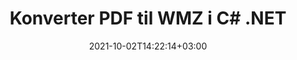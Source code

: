 ---
############################# Static ############################
layout: "autogen-gist"
date: 2021-10-02T14:22:14+03:00
draft: false
path: "da/total/net/conversion/pdf-to-wmz/"
other_out_formats: "DOC DOCX DOCM DOT DOTX DOTM TXT RTF HTML HTM MHTML MHT XLS XLSX XLSM XLSB XLT XLTX XLTM XLAM CSV TSV DIF SXC FODS PPT PPTX PPTM PPS PPSX PPSM POT POTX POTM ODT OTT OTP ODP ODS EMZ WMZ SVG SVGZ XPS TEX DCM WMF EMF BMP PNG GIF JPEG TIFF ICO WEBP JP2 TGA PSB PSD EPUB MD DICOM FODP JPG"
ad_headline: "Konverter PDF til WMZ | .NET"
ad_description: "Mest nøjagtige PDF til WMZ dokumentkonverteringsløsning til dine .NET-applikationer."

############################# Head ############################
head_title: "Konverter PDF til WMZ i C# .NET – Hurtig PDF-konvertering"
head_description: "Hurtig og sikker konvertering fra PDF til WMZ i .NET & Mono rammer – Konverter PDF til WMZ og 100+ andre filformater i enhver type C#, VB.NET, ASP.NET & .NET Core applikation."

############################# Header ############################
title: "Konverter PDF til WMZ i C# .NET"
description: "Konverter PDF til WMZ i C# .NET-applikationer ved hjælp af fleksible dokumentkonverteringsfunktioner for at tilpasse udseendet af det konverterede dokumentformat. Konverter nøjagtigt fra PDF-filer til tekstbehandlingsdokument, Excel-regneark, PowerPoint-præsentation, Photoshop, e-bog, web- og billedfilformater. Konverter hele dokumentet eller vælg bestemte sider i PDF-filen baseret på de selektive sidetal eller sideintervaller og konverter nemt til en lang række understøttede dokumentformater."

############################# SubMenu ############################
submenu:
    enable: false

############################# Content ############################
content:
    enable: true
    block:
    - title_left: "Sådan konverteres PDF til WMZ i C# .NET"
      content_left: |
          Følg disse enkle trin for PDF til WMZ konvertering i .NET. Se det konverterede dokument, som det er, eller gengiv og vis det som HTML uden brug af ekstern software.

          -   Opret **Converter**-objekt for at konvertere PDF-dokument
          -   Indstil konverteringsindstillingerne for WMZ-format
          -   Kald **Convert**-metoden for **Converter**-klasseinstansen til konvertering til WMZ
          -   Indstil indstillinger for HTML-fremviser
          -   Opret **Viewer**-objekt for at se det konverterede dokument som HTML
          
      title_right: "Downloads og installationsvejledning"
      content_right: |
          Du har brug for `GroupDocs.Conversion` og `GroupDocs.Viewer` navnerum for at konvertere PDF-filer til en lang række billeder og dokumenttyper såsom Microsoft Office (Word, Excel, PowerPoint, Project, Outlook), OpenDocument, HTML og CAD-diagrammer. Udforsk andre [.NET API'er til Office-dokumenter](https://products.conholdate.com/total/net/), som tilbydes af Conholdate.Total.
          
          Hent de respektive monteringsfiler fra [Hent](https://downloads.conholdate.com/total/net) eller hent hele pakken fra [NuGet](https://www.nuget.org/packages/Conholdate.Total/) for at tilføje 'Conholdate.Total for .NET' direkte i dit arbejdsområde.
          
      gisthash: "d2247f969461c42ed50a02e53e93953a"
      gistfile: "pdf-to-word-conversion-and-html-viewer.cs"

    - title_left: "Konverter PDF til Word-dokumenter i .NET"
      content_left: |
          Det bliver nemmere at konvertere fra PDF til et Word-dokument i C# .NET-applikationer med Conholdate.Total API'er. PDF-filen transformeres til en Word-fil (DOCX) med dokumentformatering som kildefil. Du kan nemt redigere indholdet såsom tekst, tabeller, billeder og lister fra det konverterede Word-dokument.

          -   Opret **Converter** klasseobjekt og send kilde **PDF** fil til det
          -   Kald **Convert**-metoden for **Converter**-objektet
          -   Angiv **DOCX** som det ønskede outputformat ved at sende **WordProcessingConvertOptions**-objektet til det
          -   Kald **Convert**-metoden for **Converter**-klasseinstansen til konvertering til **DOCX**
          
      title_right: "Konvertering af adgangskodebeskyttede arkiver"
      content_right: |
          I nogle tilfælde er den konverterede dokumentstørrelse større, og det tager tid at blive konverteret. Som standard gemmes det cachelagrede konverterede dokument på det lokale drev, men [Conholdate.Total for .NET](https://products.conholdate.com/total/net/) tilbyder brugerdefineret cacheimplementeringsfunktion ved hjælp af iCache-grænsefladen til effektiv administration cachekonvertering resulterer på din egen måde. Det fremskynder den overordnede gentagne konverteringsproces.
          
          [.NET PDF-konverteringsbiblioteket](https://products.groupdocs.com/conversion/net/) understøtter også konvertering til og fra adgangskodebeskyttede arkiver og komprimering af konverteringsresultaterne til ZIP, RAR, 7Z, TAR, GZ og BZ2 arkivformater.
          
      gisthash: "d2247f969461c42ed50a02e53e93953a"
      gistfile: "pdf-to-word-conversion.cs"

    - title_left: "Konverter PDF til Excel i C# .NET"
      content_left: |
          Vend PDF til Excel-regneark ved hjælp af et par linjer C# .NET-kode. Indholdet af en PDF-fil konverteres til rækker og kolonner i et Excel-regneark, der nemt kan redigeres, som du måtte have brug for. En PDF-fil kan konverteres til disse regnearksformater (XLS, XLSX, XLSM, XLSB, XLTX, XLT), OpenDocument (ODS, OTS) og Apple iWork Numbers.

          -   Opret **Converter** klasseobjekt og send kilde **PDF** fil til det
          -   Kald **Convert**-metoden for **Converter**-objektet
          -   Angiv **XLSX** som det ønskede outputformat ved at sende **SpreadsheetConvertOptions**-objektet til det
          -   Kald **Convert**-metoden for **Converter**-klasseinstansen for konvertering til **XLSX**
        
      title_right: "Udtræk af kildedokumentoplysninger"
      content_right: |
          Funktionen til udtrækning af dokumentoplysninger gør det ikke kun muligt at få de grundlæggende oplysninger om kildedokumentfilen, men den understøtter også udtrækning af nogle værdifulde filformatspecifikke oplysninger, såsom projektstart- og slutdatoer for en Microsoft Project-fil, eventuelle udskrivningsbegrænsninger på et PDF-dokument, liste over mapper indesluttet i en Outlook-datafil osv.

          Konverter populære dokumentfilformater på forskellige operativsystemer såsom Windows, Linux eller macOS, mens du bruger platforme som Windows Azure, Mono og Xamarin.
          
      gisthash: "d2247f969461c42ed50a02e53e93953a"
      gistfile: "pdf-to-excel-conversion.cs"

    - title_left: "Konverter PDF til PowerPoint i C# .NET"
      content_left: |
          Konvertering af PDF til PowerPoint (PPT, PPTX) dias er hurtigere med Conholdate.Total til .NET API'er. Når du har konverteret, kan du nemt redigere PowerPoint-præsentationer og dias i Microsoft PowerPoint.

          -   Opret **Converter** klasseobjekt og send kilde **PDF** fil til det
          -   Kald **Convert**-metoden for **Converter**-objektet
          -   Angiv **PPTX** som det ønskede outputformat ved at sende **PresentationConvertOptions**-objektet til det
          -   Kald **Convert**-metoden for **Converter**-klasseinstansen for konvertering til **PPTX**
          
      title_right: "Indlæs og konverter fjernplacerede dokumenter"
      content_right: |
          Ved at bruge Conholdate.Total til .NET – kan udviklere indlæse og konvertere dokumenter fra forskellige fjernplaceringer og cloud-dokumentlagerressourcer såsom Amazon S3, Microsoft Azure Blob, FTP, lokal disk, stream eller en simpel URL. Du skal blot specificere metoden for at opnå eksternt placeret dokumentstrøm og derefter sende den videre til Converter-klassen som en konstruktør.
          
          Conholdate.Total for .NET API'er er hjemmehørende i Windows Forms, ASP.NET, WPF, WCF eller enhver form for applikation baseret på .NET Framework 2.0 eller nyere.
          
      gisthash: "d2247f969461c42ed50a02e53e93953a"
      gistfile: "pdf-to-powerpoint-conversion.cs"

    - title_left: "Konverter PDF til billeder i .NET"
      content_left: |
          Konverter PDF til billedformater såsom JPG, PNG, GIF, BMP, TIFF og mange andre med en præcis billedkvalitet og opløsning. Transform hele PDF-filen, eller vælg fra nogle udvalgte sider for at konvertere til billederne.

          -   Opret **Converter** klasseobjekt og send kilde **PDF** fil til det
          -   Kald **Convert**-metoden for **Converter**-objektet
          -   Erklær **SavePageStream** som delegeret for at gemme den konverterede dokumentside i stream
          -   Angiv **PNG** som det ønskede outputformat ved at sende **ImageConvertOptions**-objektet til det
          -   Kald **Convert**-metoden for **Converter**-klasseinstansen for konvertering til **PNG**
          
      title_right: "Tilføj tekst- eller billedvandmærker til dokumenter"
      content_right: |
          Konverter dokumenter nøjagtigt som den originale fil, og anvend tekst- eller billedvandmærker på de konverterede dokumentsider. Stempl vandmærkerne smart ved hjælp af en håndfuld vandmærkeindstillinger til at administrere skrifttype, farve, bredde, højde, rotationsvinkel, gennemsigtighed og placering af vandmærket i baggrunden på dokumentsiderne.
          
          Den automatiske registrering af kildedokumentformatet er en anden nyttig funktion til at hente selve filtypenavnet i nogle tilfælde, hvor kildefilen præsenteres i form af bytes-strøm. Udviklere kan også få en komplet liste over alle understøttede konverteringsformater, når de konverterer et dokument til et andet filformat ved at kalde GetPossibleConversions-metoden til Converter-objekt
          
      gisthash: "d2247f969461c42ed50a02e53e93953a"
      gistfile: "pdf-to-image-conversion.cs"

############################# About Formats ############################
about_formats:
    enable: false
############################# More Formats ############################
more_formats:
    enable: true
    auto: false
    other_out_formats: DOC DOCX DOCM DOT DOTX DOTM TXT RTF HTML HTM MHTML MHT XLS XLSX XLSM XLSB XLT XLTX XLTM XLAM CSV TSV DIF SXC FODS PPT PPTX PPTM PPS PPSX PPSM POT POTX POTM ODT OTT OTP ODP ODS EMZ WMZ SVG SVGZ XPS TEX DCM WMF EMF BMP PNG GIF JPEG TIFF ICO WEBP JP2 TGA PSB PSD EPUB MD DICOM FODP JPG
############################# Back to top ###############################
back_to_top:
  enable: true
---